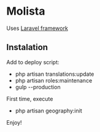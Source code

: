 # Molista

Uses [Laravel framework](http://laravel.com/docs)

## Instalation

Add to deploy script:
- php artisan translations:update
- php artisan roles:maintenance
- gulp --production

First time, execute
- php artisan geography:init

Enjoy!
